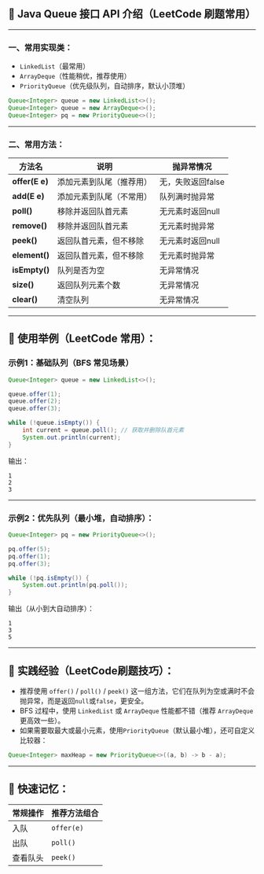 ## 🚩 Java Queue 接口 API 介绍（LeetCode 刷题常用）

------

### 一、常用实现类：

- `LinkedList`（最常用）
- `ArrayDeque`（性能稍优，推荐使用）
- `PriorityQueue`（优先级队列，自动排序，默认小顶堆）

```java
Queue<Integer> queue = new LinkedList<>();
Queue<Integer> queue = new ArrayDeque<>();
Queue<Integer> pq = new PriorityQueue<>();
```

------

### 二、常用方法：

| 方法名         | 说明                     | 抛异常情况        |
| -------------- | ------------------------ | ----------------- |
| **offer(E e)** | 添加元素到队尾（推荐用） | 无，失败返回false |
| **add(E e)**   | 添加元素到队尾（不常用） | 队列满时抛异常    |
| **poll()**     | 移除并返回队首元素       | 无元素时返回null  |
| **remove()**   | 移除并返回队首元素       | 无元素时抛异常    |
| **peek()**     | 返回队首元素，但不移除   | 无元素时返回null  |
| **element()**  | 返回队首元素，但不移除   | 无元素时抛异常    |
| **isEmpty()**  | 队列是否为空             | 无异常情况        |
| **size()**     | 返回队列元素个数         | 无异常情况        |
| **clear()**    | 清空队列                 | 无异常情况        |

------

## 🚩 使用举例（LeetCode 常用）：

### 示例1：基础队列（BFS 常见场景）

```java
Queue<Integer> queue = new LinkedList<>();

queue.offer(1);
queue.offer(2);
queue.offer(3);

while (!queue.isEmpty()) {
    int current = queue.poll(); // 获取并删除队首元素
    System.out.println(current);
}
```

输出：

```
1
2
3
```

------

### 示例2：优先队列（最小堆，自动排序）：

```java
Queue<Integer> pq = new PriorityQueue<>();

pq.offer(5);
pq.offer(1);
pq.offer(3);

while (!pq.isEmpty()) {
    System.out.println(pq.poll());
}
```

输出（从小到大自动排序）：

```
1
3
5
```

------

## 🚩 实践经验（LeetCode刷题技巧）：

- 推荐使用 `offer()` / `poll()` / `peek()` 这一组方法，它们在队列为空或满时不会抛异常，而是返回`null`或`false`，更安全。
- BFS 过程中，使用 `LinkedList` 或 `ArrayDeque` 性能都不错（推荐 `ArrayDeque` 更高效一些）。
- 如果需要取最大或最小元素，使用`PriorityQueue`（默认最小堆），还可自定义比较器：

```java
Queue<Integer> maxHeap = new PriorityQueue<>((a, b) -> b - a);
```

------

## 🎯 快速记忆：

| 常规操作 | 推荐方法组合 |
| -------- | ------------ |
| 入队     | `offer(e)`   |
| 出队     | `poll()`     |
| 查看队头 | `peek()`     |

